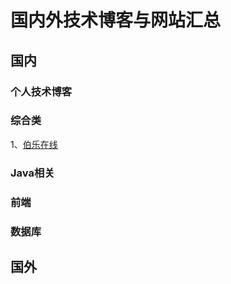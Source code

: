 # 国内外技术博客与网站汇总 #
## 国内 ##

### 个人技术博客 ###

### 综合类 ###
1、[伯乐在线](http://blog.jobbole.com/)
### Java相关 ###

### 前端 ###


### 数据库 ###


## 国外 ##





